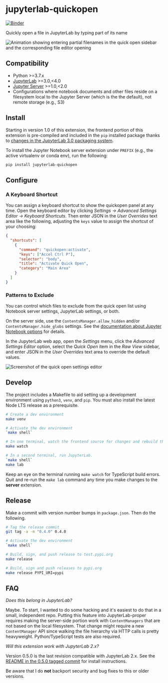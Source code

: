 # jupyterlab-quickopen

[![Binder](https://mybinder.org/badge_logo.svg)](https://mybinder.org/v2/gh/parente/jupyterlab-quickopen/master?urlpath=lab%2Ftree%2Fbinder%2Ftutorial.ipynb)

Quickly open a file in JupyterLab by typing part of its name

![Animation showing entering partial filenames in the quick open sidebar and the corresponding file editor opening](https://raw.githubusercontent.com/parente/jupyterlab-quickopen/master/doc/quickopen.gif)

## Compatibility

- Python >=3.7.x
- [JupyterLab](https://github.com/jupyterlab/jupyterlab) >=3.0,<4.0
- [Jupyter Server](https://github.com/jupyter/jupyter_server) >=1.0,<2.0
- Configurations where notebook documents and other files reside on a filesystem local to the
  Jupyter Server (which is the the default), not remote storage (e.g., S3)

## Install

Starting in version 1.0 of this extension, the frontend portion of this extension is pre-compiled
and included in the `pip` installed package thanks to [changes in the JupyterLab 3.0 packaging
system](https://jupyterlab.readthedocs.io/en/stable/getting_started/changelog.html#extensions-can-be-installed-without-building-jupyterlab-with-nodejs).

To install the Jupyter Notebook server extension under `PREFIX` (e.g., the active virtualenv or conda
env), run the following:

```bash
pip install jupyterlab-quickopen
```

## Configure

### A Keyboard Shortcut

You can assign a keyboard shortcut to show the quickopen panel at any time. Open the keyboard editor
by clicking _Settings &rarr; Advanced Settings Editor &rarr; Keyboard Shortcuts_. Then enter JSON in
the _User Overrides_ text area like the following, adjusting the `keys` value to assign the shortcut
of your choosing:

```json
{
  "shortcuts": [
    {
      "command": "quickopen:activate",
      "keys": ["Accel Ctrl P"],
      "selector": "body",
      "title": "Activate Quick Open",
      "category": "Main Area"
    }
  ]
}
```

### Patterns to Exclude

You can control which files to exclude from the quick open list using Notebook server settings,
JupyterLab settings, or both.

On the server side, use the `ContentsManager.allow_hidden` and/or `ContentsManager.hide_globs`
settings. See the
[documentation about Jupyter Notebook options](https://jupyter-notebook.readthedocs.io/en/stable/config.html)
for details.

In the JupyterLab web app, open the _Settings_ menu, click the _Advanced Settings Editor_ option,
select the _Quick Open_ item in the _Raw View_ sidebar, and enter JSON in the _User Overrides_ text
area to override the default values.

![Screenshot of the quick open settings editor](./doc/settings.png)

## Develop

The project includes a Makefile to aid setting up a development environment using `python3`, `venv`,
and `pip`. You must also install the latest Node LTS release as a prerequisite.

```bash
# Create a dev environment
make venv

# Activate the dev environment
`make shell`

# In one terminal, watch the frontend source for changes and rebuild the extension
make watch

# In a second terminal, run JupyterLab.
`make shell`
make lab
```

Keep an eye on the terminal running `make watch` for TypeScript build errors. Quit and re-run the
`make lab` command any time you make changes to the **server** extension.

## Release

Make a commit with version number bumps in `package.json`. Then do the following.

```bash
# Tag the release commit
git tag -a -m "0.4.0" 0.4.0

# Activate the dev environment
`make shell`

# Build, sign, and push release to test.pypi.org
make release

# Build, sign and push releases to pypi.org
make release PYPI_URI=pypi
```

## FAQ

_Does this belong in JupyterLab?_

Maybe. To start, I wanted to do some hacking and it's easiest to do that in a small, independent
repo. Putting this feature into JupyterLab-proper requires making the server-side portion work with
`ContentManagers` that are not based on the local filesystem. That change might require a new
`ContentManager` API since walking the file hierarchy via HTTP calls is pretty heavyweight.
Python/TypeScript tests are also required.

_Will this extension work with JupyterLab 2.x?_

Version 0.5.0 is the last revision compatible with JupyterLab 2.x. See the [README in the 0.5.0
tagged commit](https://github.com/parente/jupyterlab-quickopen/tree/0.5.0) for install instructions.

Be aware that I do **not** backport security and bug fixes to this or older versions.
